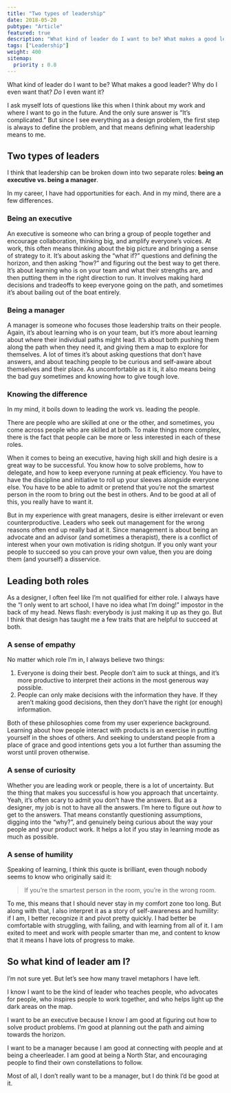```yaml
---
title: "Two types of leadership"
date: 2018-05-20
pubtype: "Article"
featured: true
description: "What kind of leader do I want to be? What makes a good leader? Why do I even want that? Do I even want it?"
tags: ["Leadership"]
weight: 400
sitemap:
  priority : 0.8
---
```


What kind of leader do I want to be? What makes a good leader? Why do I even want that? *Do* I even want it?

I ask myself lots of questions like this when I think about my work and where I want to go in the future. And the only sure answer is “It’s complicated.” But since I see everything as a design problem, the first step is always to define the problem, and that means defining what leadership means to me.

## Two types of leaders
I think that leadership can be broken down into two separate roles: **being an executive vs. being a manager**.

In my career, I have had opportunities for each. And in my mind, there are a few differences.

### Being an executive
An executive is someone who can bring a group of people together and encourage collaboration, thinking big, and amplify everyone’s voices. At work, this often means thinking about the big picture and bringing a sense of strategy to it. It’s about asking the “what if?” questions and defining the horizon, and then asking “how?” and figuring out the best way to get there. It’s about learning who is on your team and what their strengths are, and then putting them in the right direction to run. It involves making hard decisions and tradeoffs to keep everyone going on the path, and sometimes it’s about bailing out of the boat entirely.

### Being a manager
A manager is someone who focuses those leadership traits on their people. Again, it’s about learning who is on your team, but it’s more about learning about where their individual paths might lead. It’s about both pushing them along the path when they need it, and giving them a map to explore for themselves. A lot of times it’s about asking questions that don’t have answers, and about teaching people to be curious and self-aware about themselves and their place. As uncomfortable as it is, it also means being the bad guy sometimes and knowing how to give tough love.

### Knowing the difference
In my mind, it boils down to leading the work vs. leading the people.

There are people who are skilled at one or the other, and sometimes, you come across people who are skilled at both. To make things more complex, there is the fact that people can be more or less interested in each of these roles.

When it comes to being an executive, having high skill and high desire is a great way to be successful. You know how to solve problems, how to delegate, and how to keep everyone running at peak efficiency. You have to have the discipline and initiative to roll up your sleeves alongside everyone else. You have to be able to admit or pretend that you’re not the smartest person in the room to bring out the best in others. And to be good at all of this, you really have to want it.

But in my experience with great managers, desire is either irrelevant or even counterproductive. Leaders who seek out management for the wrong reasons often end up really bad at it. Since management is about being an advocate and an advisor (and sometimes a therapist), there is a conflict of interest when your own motivation is riding shotgun. If you only want your people to succeed so you can prove your own value, then you are doing them (and yourself) a disservice.

## Leading both roles
As a designer, I often feel like I’m not qualified for either role. I always have the “I only went to art school, I have no idea what I’m doing!” impostor in the back of my head. News flash: everybody is just making it up as they go. But I think that design has taught me a few traits that are helpful to succeed at both.

### A sense of empathy
No matter which role I’m in, I always believe two things:

1. Everyone is doing their best. People don’t aim to suck at things, and it’s more productive to interpret their actions in the most generous way possible.
2. People can only make decisions with the information they have. If they aren’t making good decisions, then they don’t have the right (or enough) information.

Both of these philosophies come from my user experience background. Learning about how people interact with products is an exercise in putting yourself in the shoes of others. And seeking to understand people from a place of grace and good intentions gets you a lot further than assuming the worst until proven otherwise.

### A sense of curiosity
Whether you are leading work or people, there is a lot of uncertainty. But the thing that makes you successful is how you approach that uncertainty. Yeah, it’s often scary to admit you don’t have the answers. But as a designer, my job is not to have all the answers. I’m here to figure out *how* to get to the answers. That means constantly questioning assumptions, digging into the “why?”, and genuinely being curious about the way your people and your product work. It helps a lot if you stay in learning mode as much as possible.

### A sense of humility
Speaking of learning, I think this quote is brilliant, even though nobody seems to know who originally said it:

> If you’re the smartest person in the room, you’re in the wrong room.

To me, this means that I should never stay in my comfort zone too long. But along with that, I also interpret it as a story of self-awareness and humility: if I am, I better recognize it and pivot pretty quickly. I had better be comfortable with struggling, with failing, and with learning from all of it. I am exited to meet and work with people smarter than me, and content to know that it means I have lots of progress to make.

## So what kind of leader am I?
I’m not sure yet. But let’s see how many travel metaphors I have left.

I know I want to be the kind of leader who teaches people, who advocates for people, who inspires people to work together, and who helps light up the dark areas on the map.

I want to be an executive because I know I am good at figuring out how to solve product problems. I’m good at planning out the path and aiming towards the horizon.

I want to be a manager because I am good at connecting with people and at being a cheerleader. I am good at being a North Star, and encouraging people to find their own constellations to follow.

Most of all, I don’t really want to be a manager, but I do think I’d be good at it.
